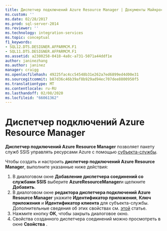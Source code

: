 ```yaml
---
title: Диспетчер подключений Azure Resource Manager | Документы Майкрософт
ms.custom: ''
ms.date: 02/28/2017
ms.prod: sql-server-2014
ms.reviewer: ''
ms.technology: integration-services
ms.topic: conceptual
f1_keywords:
- SQL12.DTS.DESIGNER.AFPARMCM.F1
- SQL11.DTS.DESIGNER.AFPARMCM.F1
ms.assetid: a2380258-0418-4a8c-a731-5071a44ddf1e
author: janinezhang
ms.author: janinez
manager: craigg
ms.openlocfilehash: 49225fac4cc54548b31e262a7ed6899ed4d00e31
ms.sourcegitcommit: b87d36c46b39af8b929ad94ec707dee8800950f5
ms.translationtype: MT
ms.contentlocale: ru-RU
ms.lasthandoff: 02/08/2020
ms.locfileid: "66061362"
---
```

# <a name="azure-resource-manager-connection-manager"></a>Диспетчер подключений Azure Resource Manager
**Диспетчер подключений Azure Resource Manager** позволяет пакету служб SSIS управлять ресурсами Azure с помощью [субъекта-службы](https://docs.microsoft.com/azure/azure-resource-manager/resource-group-create-service-principal-portal).

Чтобы создать и настроить **диспетчер подключений Azure Resource Manager**, выполните указанные ниже действия:

1. В диалоговом окне **Добавление диспетчера соединений со службами SSIS** выберите **AzureResourceManager**и щелкните **Добавить**.
2. В диалоговом окне **редактора диспетчера подключений Azure Resource Manager** укажите **Идентификатор приложения**, **Ключ приложения** и **Идентификатор клиента** для субъекта-службы. Дополнительные сведения об этих свойствах см. [этой](https://docs.microsoft.com/azure/azure-resource-manager/resource-group-create-service-principal-portal) статье.
3. Нажмите кнопку **ОК**, чтобы закрыть диалоговое окно.
4. Свойства созданного диспетчера соединений можно просмотреть в окне **Свойства** .
